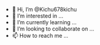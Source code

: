 - 👋 Hi, I’m @Kichu678kichu
- 👀 I’m interested in ...
- 🌱 I’m currently learning ...
- 💞️ I’m looking to collaborate on ...
- 📫 How to reach me ...

<!---
Kichu678kichu/Kichu678kichu is a ✨ special ✨ repository because its `README.md` (this file) appears on your GitHub profile.
You can click the Preview link to take a look at your changes.
--->
